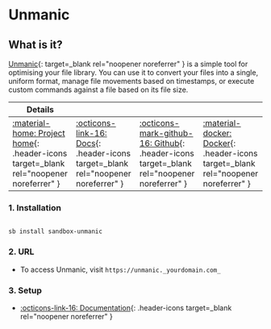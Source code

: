 # Unmanic

## What is it?

[Unmanic](https://github.com/Unmanic/unmanic){: target=_blank rel="noopener noreferrer" } is a simple tool for optimising your file library. You can use it to convert your files into a single, uniform format, manage file movements based on timestamps, or execute custom commands against a file based on its file size.

| Details     |             |             |             |
|-------------|-------------|-------------|-------------|
| [:material-home: Project home](https://github.com/Unmanic/unmanic){: .header-icons target=_blank rel="noopener noreferrer" } | [:octicons-link-16: Docs](https://github.com/Unmanic/unmanic/blob/master/docs/configuration/README.md){: .header-icons target=_blank rel="noopener noreferrer" } | [:octicons-mark-github-16: Github](https://github.com/Unmanic/unmanic){: .header-icons target=_blank rel="noopener noreferrer" } | [:material-docker: Docker](https://hub.docker.com/r/josh5/unmanic){: .header-icons target=_blank rel="noopener noreferrer" }|

### 1. Installation

``` shell

sb install sandbox-unmanic

```

### 2. URL

- To access Unmanic, visit `https://unmanic._yourdomain.com_`

### 3. Setup

- [:octicons-link-16: Documentation](https://docs.unmanic.app/){: .header-icons target=_blank rel="noopener noreferrer" }

